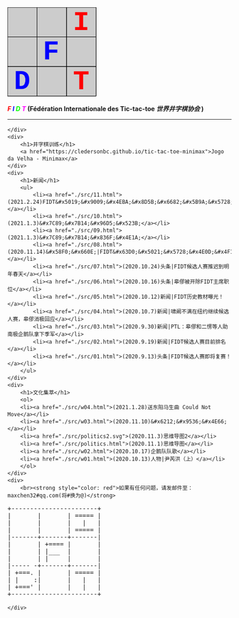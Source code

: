 <html>
<head>
	<meta charset="utf-8">
	<meta name="viewport" content="width=device-width,initial-scale=1.0,maximum-scale=1.0,minimum-scale=1.0,user-scalable=no">
	<title>FIDT-首页</title>
</head>
<body>
	<div>
	    <a href="https://maxchen32.github.io/fidt" title="FIDT-首页">
        	<img src="./pic/logo.svg" alt="FIDT_logo" height="200" width="200">
	    </a>
	    <br/>
		<p>
			<strong>
			<span style="font-style:italic;color:#ff0000;font-size:10;">F</span>
			<span style="font-style:italic;color:#0000ff;font-size:10;">I</span>
			<span style="font-style:italic;color:#00ff00;font-size:10;">D</span>
			<span style="font-style:italic;color:#ff00ff;font-size:10;">T</span>
			(Fédération Internationale des Tic-tac-toe <i>世界井字棋协会</i> )
			</strong>
		</p>
	<hr>

	</div>
	<div>
		<h1>井字棋训练</h1>
		<a href="https://cledersonbc.github.io/tic-tac-toe-minimax">Jogo da Velha - Minimax</a> 
	</div>
	<div>
		<h1>新闻</h1>
		<ul>
            <li><a href="./src/11.html">(2021.2.24)FIDT&#x5019;&#x9009;&#x4EBA;&#x8D5B;&#x6682;&#x5B9A;&#x5728;4&#x6708;&#x590D;&#x8D5B;</a></li>
            <li><a href="./src/10.html">(2021.1.3)&#x7C89;&#x7B14;&#x96D5;&#x523B;</a></li>
            <li><a href="./src/09.html">(2021.1.3)&#x7C89;&#x7B14;&#x836F;&#x4E1A;</a></li>
			<li><a href="./src/08.html">(2020.11.14)&#x58F0;&#x660E;|FIDT&#x63D0;&#x5021;&#x5728;&#x4E0D;&#x4F1A;&#x6328;&#x7F5A;&#x7684;&#x60C5;&#x51B5;&#x4E0B;&#x8E22;&#x6392;&#x7403;&#x7684;&#x884C;&#x4E3A;</a></li>
			<li><a href="./src/07.html">(2020.10.24)头条|FIDT候选人赛推迟到明年春天</a></li>
			<li><a href="./src/06.html">(2020.10.16)头条|皋僇被开除FIDT主席职位</a></li>
			<li><a href="./src/05.html">(2020.10.12)新闻|FIDT历史教材曝光！</a></li>
			<li><a href="./src/04.html">(2020.10.7)新闻|啸阚不满在纽约继续候选人赛，皋僇消极回应</a></li>
			<li><a href="./src/03.html">(2020.9.30)新闻|PTL：皋僇和二愣等人助南极企鹅队拿下季军</a></li>
			<li><a href="./src/02.html">(2020.9.19)新闻|FIDT候选人赛目前排名</a></li>
	        <li><a href="./src/01.html">(2020.9.13)头条|FIDT候选人赛即将复赛！</a></li>
       	</ul>	
	</div>
	<div>
		<h1>文化集萃</h1>
		<ol>
		<li><a href="./src/w04.html">(2021.1.28)送东阳马生曲 Could Not Move</a></li>
		<li><a href="./src/w03.html">(2020.11.10)&#x6212;&#x9536;&#x4E66;</a></li>
		<li><a href="./src/politics2.svg">(2020.11.3)思维导图2</a></li>
		<li><a href="./src/politics.html">(2020.11.1)思维导图</a></li>
		<li><a href="./src/w02.html">(2020.10.17)企鹅队队歌</a></li>
		<li><a href="./src/w01.html">(2020.10.13)人物|尹芮洪（上）</a></li>
		</ol>
	</div>
	<div>
		<br><strong style="color: red">如果有任何问题，请发邮件至：maxchen32#qq.com(将#换为@)</strong>
<pre>+-----------------------+
|       |       | ===== |
|       |       |   |   |
|       |       | ===== |
|-------+-------+-------|
|       | +==== |       |
|       | |___  |       |
|       | |     |       |
|----- -+-------+-------|
| +===. |       | ===== |
| |    :|       |   |   |
| +===' |       |   |   |
+-----------------------+</pre>
	</div>
</body>
</html>

